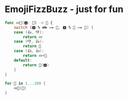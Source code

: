 # EmojiFizzBuzz - just for fun

```swift
func 💤🐝(🅰: 🔢) -> 📝 {
    switch (🅰 % 👪 == 💩, 🅰 % 👋 == 💩) {
    case (👍, 👎):
        return 💤
    case (👎, 👍):
        return 🐝
    case (👍, 👍):
        return 💤+🐝
    default:
        return 📝(🅰)
    }
}

for 👣 in 1...100 {
    💤🐝(👣)
}
```
